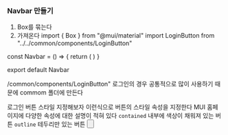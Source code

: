 ### Navbar 만들기
1. Box를 묶는다
2. <LoginButton> 가져온다
import { Box } from "@mui/material"
import LoginButton from "../../common/components/LoginButton"


const Navbar = () => {
  return (
    <Box><LoginButton/></Box>
  )
}

export default Navbar

/common/components/LoginButton"
로그인의 경우 공통적으로 많이 사용하기 때문에 commom 폴더에 만든다

 로그인 버튼 스타일 지정해보자
 이런식으로 버튼의 스타일 속성을 지정한다
 MUI 홈페이지에 다양한 속성에 대한 설명이 적혀 있다
 `contained` 내부에 색상이 채워져 있는 버튼 
 `outline` 테두리만 있는 버튼
 <Button variant="contained" color="secondary" size="large">